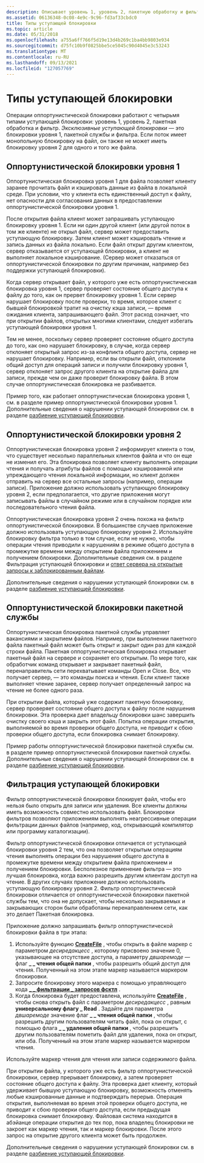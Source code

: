 ```yaml
---
description: Описывает уровень 1, уровень 2, пакетную обработку и фильтрацию уступающей блокировки.
ms.assetid: 06136348-0c08-4e9c-9c96-fd3af33cbdc0
title: Типы уступающей блокировки
ms.topic: article
ms.date: 05/31/2018
ms.openlocfilehash: a755a6ff766f5d19e13d4b269c1ba4bb9803e934
ms.sourcegitcommit: d75fc10b9f0825bbe5ce5045c90d4045e3c53243
ms.translationtype: MT
ms.contentlocale: ru-RU
ms.lasthandoff: 09/13/2021
ms.locfileid: "127057769"
---
```

# <a name="types-of-opportunistic-locks"></a>Типы уступающей блокировки

Операции оппортунистической блокировки работают с четырьмя типами уступающей блокировки: уровень 1, уровень 2, пакетная обработка и фильтр. *Эксклюзивные уступающей блокировки* — это блокировки уровня 1, пакетной службы и фильтра. Если поток имеет монопольную блокировку на файл, он также не может иметь блокировку уровня 2 для одного и того же файла.

## <a name="level-1-opportunistic-locks"></a>Оппортунистической блокировки уровня 1

Оппортунистическая блокировка уровня 1 для файла позволяет клиенту заранее прочитать файл и кэшировать данные из файла в локальной среде. При условии, что у клиента есть единственный доступ к файлу, нет опасности для согласования данных в предоставлении оппортунистической блокировки уровня 1.

После открытия файла клиент может запрашивать уступающую блокировку уровня 1. Если ни один другой клиент (или другой поток в том же клиенте) не открыл файл, сервер может предоставить уступающую блокировку. Затем клиент может кэшировать чтение и запись данных из файла локально. Если файл открыт другим клиентом, сервер отказывается от уступающей блокировки, а клиент не выполняет локальное кэширование. (Сервер может отказаться от оппортунистической блокировки по другим причинам, например без поддержки уступающей блокировки).

Когда сервер открывает файл, у которого уже есть оппортунистическая блокировка уровня 1, сервер проверяет состояние общего доступа к файлу до того, как он прервет блокировку уровня 1. Если сервер нарушает блокировку после проверки, то время, которое клиент с бывшей блокировкой тратит на очистку кэша записи, — время ожидания клиента, запрашивающего файл. Этот расход означает, что при открытии файлов, открытых многими клиентами, следует избегать уступающей блокировки уровня 1.

Тем не менее, поскольку сервер проверяет состояние общего доступа до того, как оно нарушает блокировку, в случае, когда сервер отклоняет открытый запрос из-за конфликта общего доступа, сервер не нарушает блокировку. Например, если вы открыли файл, отклонили общий доступ для операций записи и получили блокировку уровня 1, сервер отклоняет запрос другого клиента на открытие файла для записи, прежде чем он даже проверит блокировку файла. В этом случае оппортунистическая блокировка не разбивается.

Пример того, как работает оппортунистическая блокировка уровня 1, см. в разделе пример оппортунистической блокировки уровня 1. Дополнительные сведения о нарушении уступающей блокировки см. в разделе [разбиение уступающей блокировки](breaking-opportunistic-locks.md).

## <a name="level-2-opportunistic-locks"></a>Оппортунистической блокировки уровня 2

Оппортунистическая блокировка уровня 2 информирует клиента о том, что существует несколько параллельных клиентов файла и что он еще не изменил его. Эта блокировка позволяет клиенту выполнять операции чтения и получать атрибуты файлов с помощью кэшированной или упреждающего чтения локальной информации, но клиент должен отправить на сервер все остальные запросы (например, операции записи). Приложение должно использовать уступающую блокировку уровня 2, если предполагается, что другие приложения могут записывать файлы в случайном режиме или в случайном порядке или последовательного чтения файла.

Оппортунистическая блокировка уровня 2 очень похожа на фильтр оппортунистической блокировки. В большинстве случаев приложение должно использовать уступающую блокировку уровня 2. Используйте блокировку фильтра только в том случае, если не нужно, чтобы операции чтения приводили к нарушениям в режиме общего доступа в промежутке времени между открытием файла приложением и получением блокировки. Дополнительные сведения см. в разделе Фильтрация уступающей блокировки и [ответ сервера на открытые запросы к заблокированным файлам](server-response-to-open-requests-on-locked-files.md).

Дополнительные сведения о нарушении уступающей блокировки см. в разделе [разбиение уступающей блокировки](breaking-opportunistic-locks.md).

## <a name="batch-opportunistic-locks"></a>Оппортунистической блокировки пакетной службы

Оппортунистическая блокировка пакетной службы управляет вакансиями и закрытием файлов. Например, при выполнении пакетного файла пакетный файл может быть открыт и закрыт один раз для каждой строки файла. Пакетная оппортунистическая блокировка открывает пакетный файл на сервере и сохраняет его открытым. По мере того, как обработчик команд открывает и закрывает пакетный файл, перенаправитель сети перехватывает команды Open и Close. Все, что получает сервер, — это команды поиска и чтения. Если клиент также выполняет чтение заранее, сервер получает определенный запрос на чтение не более одного раза.

При открытии файла, который уже содержит пакетную блокировку, сервер проверяет состояние общего доступа к файлу после нарушения блокировки. Эта проверка дает владельцу блокировки шанс завершить очистку своего кэша и закрыть этот файл. Попытка операции открытия, выполняемой во время проверки общего доступа, не приводит к сбою проверки общего доступа, если блокировка снимает блокировку.

Пример работы оппортунистической блокировки пакетной службы см. в разделе пример оппортунистической блокировки пакетной службы. Дополнительные сведения о нарушении уступающей блокировки см. в разделе [разбиение уступающей блокировки](breaking-opportunistic-locks.md).

## <a name="filter-opportunistic-locks"></a>Фильтрация уступающей блокировки

Фильтр оппортунистической блокировки блокирует файл, чтобы его нельзя было открыть для записи или удаления. Все клиенты должны иметь возможность совместно использовать файл. Блокировки фильтров позволяют приложениям выполнять неагрессивные операции фильтрации данных файлов (например, код, открывающий компилятор или программу каталогизации).

Фильтр оппортунистической блокировки отличается от уступающей блокировки уровня 2 тем, что она позволяет открытым операциям чтения выполнять операции без нарушения общего доступа в промежутке времени между открытием файла приложением и получением блокировки. Бесполезное применение фильтра — это лучшая блокировка, когда важно разрешить другим клиентам доступ на чтение. В других случаях приложение должно использовать уступающую блокировку уровня 2. Фильтр оппортунистической блокировки отличается от оппортунистической блокировки пакетной службы тем, что она не допускает, чтобы несколько закрываемых и закрывающих сторон были обработаны перенаправлением сети, как это делает Пакетная блокировка.

Приложение должно запрашивать фильтр оппортунистической блокировки файла в три этапа:

1.  Используйте функцию [**CreateFile**](/windows/desktop/api/FileAPI/nf-fileapi-createfilea) , чтобы открыть в файле маркер с параметром *десиредакцесс* , которому присвоено значение 0, указывающее на отсутствие доступа, а параметру *двшаремоде* — флаг **\_ \_ чтения общей папки** , чтобы разрешить общий доступ для чтения. Полученный на этом этапе маркер называется маркером блокировки.
2.  Запросите блокировку этого маркера с помощью управляющего кода [**\_ \_ фильтрации \_ запросов фсктл**](/windows/win32/api/winioctl/ni-winioctl-fsctl_request_filter_oplock) .
3.  Когда блокировка будет предоставлена, используйте [**CreateFile**](/windows/desktop/api/FileAPI/nf-fileapi-createfilea) , чтобы снова открыть файл с параметром *десиредакцесс* , равным **универсальному флагу \_ Read** . Задайте для параметра *двшаремоде* значение флаг **\_ \_ чтения общей папки** , чтобы разрешить другим пользователям читать файл, пока он открыт, с помощью флага **\_ \_ удаления общей папки** , чтобы разрешить другим пользователям пометить файл для удаления, пока он открыт, или оба. Полученный на этом этапе маркер называется маркером чтения.

Используйте маркер чтения для чтения или записи содержимого файла.

При открытии файла, у которого уже есть фильтр оппортунистической блокировки, сервер прерывает блокировку, а затем проверяет состояние общего доступа к файлу. Эта проверка дает клиенту, который удерживает бывшую уступающую блокировку, возможность отменять любые кэшированные данные и подтверждать перерыв. Операция открытия, выполняемая во время этой проверки общего доступа, не приводит к сбою проверки общего доступа, если предыдущая блокировка снимает блокировку. Файловая система находится в абэйанце операции открытия до тех пор, пока владелец блокировки не закроет как маркер чтения, так и маркер блокировки. После этого запрос на открытие другого клиента может быть продолжен.

Дополнительные сведения о нарушении уступающей блокировки см. в разделе [разбиение уступающей блокировки](breaking-opportunistic-locks.md).

 

 
